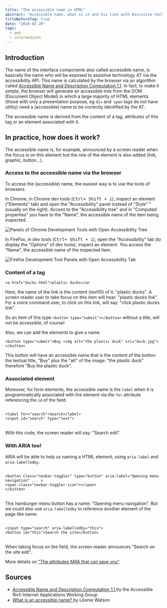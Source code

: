 ```yaml
---
title: "The accessible name in HTML"
abstract: "Accessible name, what is it and his link with Assistive technologies"
titleBeforeTag: true
date: "2019-02-20"
tags:
  - web
  - intermediate
---
```

  
## Introduction

The name of the interface components also called accessible name, is basically the name who will be exposed to assistive technology <abbr>AT</abbr> via the accessibility <abbr>API</abbr>. This name is calculated by the browser via an algorithm called [Accessible Name and Description Computation 1.1](https://www.w3.org/TR/accname-1.1/).
In fact, to make it simple, the browser will generate an accessible tree from the <abbr>DOM</abbr> (Document Object Model) in which a large majority of <abbr>HTML</abbr> elements (those with only a presentation purpose, eg `div` and` span` tags do not have utility) need a (accessible) name to be correctly identified by the <abbr>AT</abbr>.

The accessible name is derived from the content of a tag, attributes of this tag or an element associated with it.

## In practice, how does it work?

The accessible name is, for example, announced by a screen reader when the focus is on this element but the role of the element is also added (link, graphic, button…).

### Access to the accessible name  via the browser

To access the (accessible) name, the easiest way is to use the tools of browsers.

In Chrome, in Chrome dev tools (<kbd>Ctrl+ Shift + i</kbd>), inspect an element ("Elements" tab) and open the "Accessibility" panel instead of "Style" "(usually on the right). Access to the "Accessibility tree" and in "Computed properties" you have to the "Name", the accessible name of the item being inspected.

![Panels of Chrome Development Tools with Open Accessibility Tree](./images/chrome_name.png)

In FireFox, in dev tools (<kbd>Ctrl+ Shift + i</kbd>), open the "Accessibility" tab (to display the "Options" of dev tools), inspect an element. You access the "Name", the accessible name of the inspected item.

![Firefox Development Tool Panels with Open Accessibility Tab](./images/FF_name.png)

### Content of a tag

`<a href="ducks.html">plastic ducks</a>`

Here, the name of the link is the content (text10) of it: "plastic ducks". A screen reader user to take focus on this item will hear: "plastic ducks link". For a voice command user, to click on this link, will say: "click plastic ducks link".

So an item of this type `<button type="submit"></button>` without a title, will not be accessible, of course!

Also, we can add the elements to give a name.

`<button type="submit">Buy <img alt="the plastic duck" src="duck.jpg"></button>`
 
 This button will have an accessible name that is the content of the button: the textual title, "Buy" plus the "alt" of the image: "the plastic duck" therefore "Buy the plastic duck".

### Associated element

Moreover, for form elements, the accessible name is the `label` when it is programmatically associated with the element via the `for` attribute referencing the `id` of the field.

<pre> <code class="html">
&lt;label for="search"&lt;Search&gt;/label&gt;
&lt;input id="search" type="text"&gt;
</code> </pre>

With this code, the screen reader will say: "Search edit".

### With <abbr>ARIA</abbr> too!

<abbr>ARIA</abbr> will be able to help us naming a <abbr>HTML</abbr> element, using `aria-label` and` aria-labelledby`.

<pre> <code class="html">
&lt;button class="navbar-toggler" type="button" aria-label="Opening menu navigation" ... &gt;
&lt;span class="navbar-toggler-icon"&gt;&lt;/span&gt;
&lt;/button&gt;
</code> </pre>

This hamburger menu button has a name: "Opening menu navigation".
But we could also use `aria-labelledby` to reference another element of the page like name:

<pre> <code class="html">
&lt;input type="search" aria-labelledby="this"&gt;
&lt;button id="this"&gt;Search the site&lt;/button&gt;
</code> </pre>
When taking focus on the field, the screen reader announces "Search on the site edit".

More details on ["The attributes <abbr>ARIA</abbr> that can save you"](/en/articles/aria-attributes-that-can-save-you/).

## Sources

- <a href="https://www.w3.org/TR/accname-1.1/"> Accessible Name and Description Computation 1.1 </a> by the Accessible Rich Internet Applications Working Group
- <a href="https://developer.paciellogroup.com/blog/2017/04/what-is-an-accessible-name/"> What is an accessible name? </a> by Léonie Watson

&nbsp;
    
